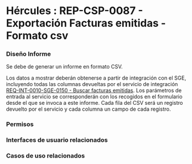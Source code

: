 # Hércules : REP\-CSP\-0087 \- Exportación Facturas emitidas \- Formato csv







### Diseño Informe

Se debe de generar un informe en formato CSV.

Los datos a mostrar deberán obtenerse a partir de integración con el SGE, incluyendo todas las columnas devueltas por el servicio de integración [REQ\-INT\-0010\-SGE\-0150 \- Buscar facturas emitidas](/hercules/sgi-sistema-de-gestion-de-investigacion/requisitos-y-analisis-funcional/analisis-funcional-sgi-hercules/gen-aspectos-generales/int-requisitos-de-integracion/req-int-0010-sge-integracion-con-sistema-de-gestion-economica/req-int-0010-sge-0150-buscar-facturas-emitidas.md "/hercules/sgi-sistema-de-gestion-de-investigacion/requisitos-y-analisis-funcional/analisis-funcional-sgi-hercules/gen-aspectos-generales/int-requisitos-de-integracion/req-int-0010-sge-integracion-con-sistema-de-gestion-economica/req-int-0010-sge-0150-buscar-facturas-emitidas.md"). Los parámetros de entrada al servicio se corresponderán con los recogidos en el formulario desde el que se invoca a este informe. Cada fila del CSV será un registro devuelto por el servicio y cada columna un campo de cada registro.

### Permisos

  








### Interfaces de usuario relacionados







### Casos de uso relacionados









